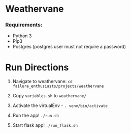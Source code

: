 # Weathervane

### Requirements:
- Python 3
- Pip3
- Postgres (postgres user must not require a password)

# Run Directions


1. Navigate to weathervane:
   `cd failure_enthusiasts/projects/weathervane`

2. Copy `variables.sh` to `weathervane/`
2. Activate the virtualEnv - `. venv/bin/activate`

3. Run the app! `./run.sh`

4. Start flask app! `./run_flask.sh`
